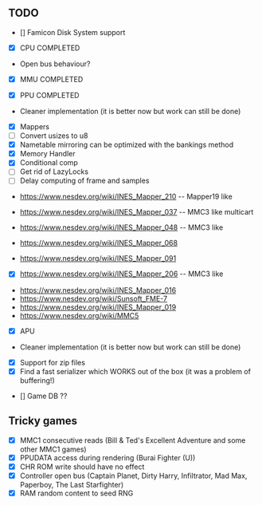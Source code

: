 ## TODO
- [] Famicon Disk System support

- [x] CPU COMPLETED
- Open bus behaviour?

- [x] MMU COMPLETED

- [x] PPU COMPLETED
- Cleaner implementation (it is better now but work can still be done)

- [x] Mappers
- [ ] Convert usizes to u8
- [x] Nametable mirroring can be optimized with the bankings method
- [x] Memory Handler
- [x] Conditional comp
- [ ] Get rid of LazyLocks
- [ ] Delay computing of frame and samples

- https://www.nesdev.org/wiki/INES_Mapper_210 -- Mapper19 like

- https://www.nesdev.org/wiki/INES_Mapper_037 -- MMC3 like multicart
- https://www.nesdev.org/wiki/INES_Mapper_048 -- MMC3 like
- https://www.nesdev.org/wiki/INES_Mapper_068
- https://www.nesdev.org/wiki/INES_Mapper_091
- [x] https://www.nesdev.org/wiki/INES_Mapper_206 -- MMC3 like 

- https://www.nesdev.org/wiki/INES_Mapper_016
- https://www.nesdev.org/wiki/Sunsoft_FME-7
- https://www.nesdev.org/wiki/INES_Mapper_019
- https://www.nesdev.org/wiki/MMC5

- [x] APU
- Cleaner implementation (it is better now but work can still be done)

- [x] Support for zip files
- [x] Find a fast serializer which WORKS out of the box (it was a problem of buffering!)

- [] Game DB ??

## Tricky games
- [x] MMC1 consecutive reads (Bill & Ted's Excellent Adventure and some other MMC1 games)
- [x] PPUDATA access during rendering (Burai Fighter (U))
- [x] CHR ROM write should have no effect
- [x] Controller open bus (Captain Planet, Dirty Harry, Infiltrator, Mad Max, Paperboy, The Last Starfighter)
- [x] RAM random content to seed RNG